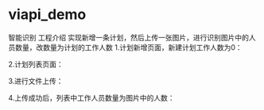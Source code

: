 # viapi_demo
智能识别
工程介绍
实现新增一条计划，然后上传一张图片，进行识别图片中的人员数量，改数量为计划的工作人数
1.计划新增页面，新建计划工作人数为0：

2.计划列表页面：

3.进行文件上传：


4.上传成功后，列表中工作人员数量为图片中的人数：


 
